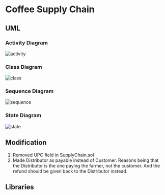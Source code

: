 # Coffee Supply Chain

## UML
### Activity Diagram
![activity](https://plantuml.com/plantuml/svg/HOz12iCm30JlVeMFxHVIIo2bq6j_eDWoDerZ8yc1WXzVapRnJJkxIAkH1KXAN9IgUahE8UggTjZ00oWYDJ1ue0rPdeBnShsf8LCooDmrcFSfmDfZhleUM2ZCHTA-Q2wVCyS-v1vyeK1OVkS83OODkpcbbSk_YqCn_h1OKbOZhhRzy0K0 "activity")
### Class Diagram
![class](https://plantuml.com/plantuml/svg/bLVTJjim6BtFKrZYfXMK1wZOn3Q4G4A0Mkwc2Rc9sreaTcGxPHMZppx_rt5malQg_ixnP_jynp-vvW8oqLHbbkKbv1pSGbOXjg0buk0Z0_8t0qosva35RC2GVXG5AYOmpsb3n1p0ec18Pi2aG7zHCPq3j4D4jBeiK4LtupjHKkvDnybKXyu1vZOGft04sHnWC4HaF4Ujp8V1ZWVPKSq-IVgq4Zwz4xWgaPUFChoHCSGyrm8l31A-Hao3V8lhIIG7e6MXmOjOA43GkqQ-K4p7lM3KjDfZAnsV7B2Yj8oaESx8ZTDHKNGcdw0UmEiehfFl5oMyiHvCMz2nJZAXJtsw3LtNm8W-r6F5GOvJFCf_6D7P6RA7vZIzmLmml6e47P0r89waR3Z0wU86lGDzmsYFn6DeJkNkG8TnAPpM_Kmdzm89YCiX2plMIKBxrAUhxBe64ljGZxw372TkbFymehEJjOVcDGskf3C5Juw2okFno_HdDlqewXRo0PwRohAfQtaYR24cTaAqTPQ16kxL3Q2XfixdeC6s4loj2LeVQupAuXDWWIe-1nMiQqms4uM3Rz_1lGnFkyGxwK7Azbs-iYRP_FupjKM_Wso7k90kqGmvayWLpupcShuz19Y_fT5RofQmH2buAM-l92OlWJgTUO5oX7SzysfOBkkL8fo3N9w9WZLvUAAyuRBqZQtHHaayUVKrkW2lwhR6H5toZx2IPZ2YWaeQYUrR-3rPKrP1WIdfOJr8WcYAtamFb6mIf9hHGYxZaGh48zGjfJPLZ9RYKLd21CHHMNO5g1dEKPkuQlQf5BAE2OYP6gQcPIkOWDT8v5k5_MpMwk50q33fvPssIAsZmsnKjuzM23ArOTqESXjNRYBr6fgg_B9xXaXJWQM0mXtZValfbjy_fgKtY_vhTuR-hxQ1-MCyh_yxWvkEpirgI3DbjIexPFl8Q1yd-jovlsa_xew-wiD2TqTGOEm48pPr3CT-rhYrifgINy1NzWw1vwCPTLWTWBeUSrCM7IoEbtAyNcOlbZYUspTJ4FUdjYo2TiniHisjavcxv-hoClmy2gBXapK8Hw-k00aV25duoNNrRpOBxvUizHhkeF6xhaDelKGwgFjIwG3X3KSbfkpO2Pe2PDar8eNyWlmF "class")

### Sequence Diagram
![sequence](https://plantuml.com/plantuml/svg/TP9BheCm34Ndh2B3rm4Ro01LQbMfqxS3rnWHjK0KEqZTVIdvDFGpubh7dvihzYpWn0-tghABC6WiZA8EKzSHAM25gzh04xY1t1Dsgzh0es5nvk9bMZlQLxbf-oS1SmjRNDHl3aRsyGn6NLM0OcOGIhPo7Ps4Jzq4h5KFRYQMiz3mj_kWrar8pByeuFK7WhQDf7XVtOGshIx-dZ2zEynrcSncIuf3A-wDZOloM0uhYRefflN2aSnCd_VBUqMCCTaaolFME-o1l-pA9a8Wps32k5OT2VPnOazZk_nQ3m00 "sequence")

### State Diagram
![state](https://plantuml.com/plantuml/svg/VPG_QyCm4CLtVGhXgIreiJrfC86MqcwX7ai7nLQmgHC7IGwKqkzU_Jlvb8HayUbtzzvXFv6DDaAPvJ0HOYiZwQjG1wceqBG8PK72azDHXogRB6-CbcWMaJUXpb8RsKV8cjZC3AiRXjMLeITRDNTIwsHOWcELETOt7EihHq-seljETXNOrT7kPTH6ZRl5pE43eND1qC4veUDbArjIimQFNYqgxsugxwpolNQUUWopRV3XFwGHunHJXqD1e78-K6Um7SRJIMR-De8q6ioVvwDUu4h1eI1GEH-eCxXTL3S85ouOiYODai-dBygQ630XQTT-BsNSvClMyOB-4cf_LiIQzHOw56yYmfmEeNmtyl3mwATIapNhdLlb9KESqrCeaJurxLm8VnLN3A1LsYUMUMnluQnQCKaagbcYd8g-HwA8MUEZTmJ77p2dk-K7QHopdHZdXSQzNMnngcs1XO6xq3ivdgCu1RRoout0xRkdd1s7X1bgSBgNfXkYcloHZJpszY_h7m00 "state")

## Modification
1. Removed UPC field in SupplyChain.sol
2. Made Distributor as payable instead of Customer. Reasons being that the Distributor is the one paying the farmer, not the customer. And the refund should be given back to the Distributor instead.

## Libraries